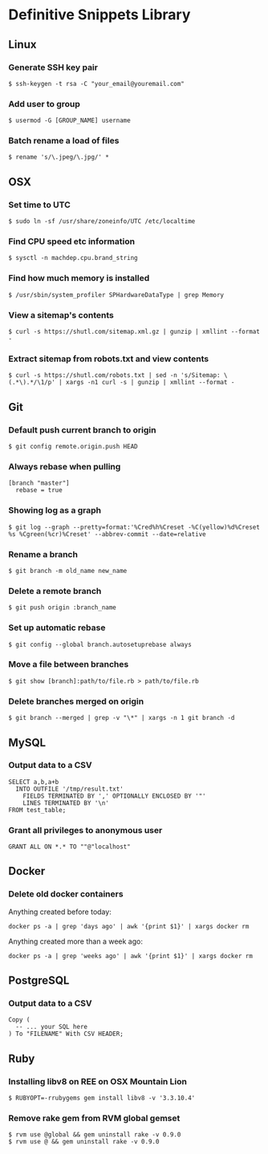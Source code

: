# Definitive Snippets Library

## Linux

### Generate SSH key pair

    $ ssh-keygen -t rsa -C "your_email@youremail.com"

### Add user to group

    $ usermod -G [GROUP_NAME] username
    
### Batch rename a load of files

    $ rename 's/\.jpeg/\.jpg/' *

## OSX

### Set time to UTC

    $ sudo ln -sf /usr/share/zoneinfo/UTC /etc/localtime

### Find CPU speed etc information

    $ sysctl -n machdep.cpu.brand_string

### Find how much memory is installed

    $ /usr/sbin/system_profiler SPHardwareDataType | grep Memory

### View a sitemap's contents

    $ curl -s https://shutl.com/sitemap.xml.gz | gunzip | xmllint --format -

### Extract sitemap from robots.txt and view contents

    $ curl -s https://shutl.com/robots.txt | sed -n 's/Sitemap: \(.*\).*/\1/p' | xargs -n1 curl -s | gunzip | xmllint --format -

## Git

### Default push current branch to origin

    $ git config remote.origin.push HEAD

### Always rebase when pulling

    [branch "master"]
      rebase = true

### Showing log as a graph

    $ git log --graph --pretty=format:'%Cred%h%Creset -%C(yellow)%d%Creset %s %Cgreen(%cr)%Creset' --abbrev-commit --date=relative

### Rename a branch

    $ git branch -m old_name new_name

### Delete a remote branch

    $ git push origin :branch_name

### Set up automatic rebase

    $ git config --global branch.autosetuprebase always

### Move a file between branches

    $ git show [branch]:path/to/file.rb > path/to/file.rb

### Delete branches merged on origin

    $ git branch --merged | grep -v "\*" | xargs -n 1 git branch -d

## MySQL

### Output data to a CSV


    SELECT a,b,a+b
      INTO OUTFILE '/tmp/result.txt'
        FIELDS TERMINATED BY ',' OPTIONALLY ENCLOSED BY '"'
        LINES TERMINATED BY '\n'
    FROM test_table;

### Grant all privileges to anonymous user

    GRANT ALL ON *.* TO ""@"localhost"
    
    
## Docker

### Delete old docker containers

Anything created before today:

    docker ps -a | grep 'days ago' | awk '{print $1}' | xargs docker rm 

Anything created more than a week ago:

    docker ps -a | grep 'weeks ago' | awk '{print $1}' | xargs docker rm 


## PostgreSQL

### Output data to a CSV

    Copy (
      -- ... your SQL here
    ) To "FILENAME" With CSV HEADER;

## Ruby

### Installing libv8 on REE on OSX Mountain Lion

    $ RUBYOPT=-rrubygems gem install libv8 -v '3.3.10.4'

### Remove rake gem from RVM global gemset

    $ rvm use @global && gem uninstall rake -v 0.9.0  
    $ rvm use @ && gem uninstall rake -v 0.9.0  
